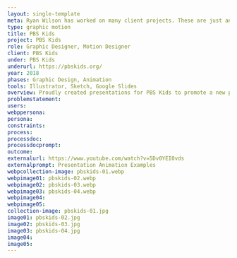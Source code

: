 ```yaml
---
layout: single-template
meta: Ryan Wilson has worked on many client projects. These are just an example of some of the excellent product design work that he could do on your project.
type: graphic motion
title: PBS Kids
project: PBS Kids
role: Graphic Designer, Motion Designer
client: PBS Kids
under: PBS Kids
underurl: https://pbskids.org/
year: 2018
phases: Graphic Design, Animation
tools: Illustrator, Sketch, Google Slides
overview: Proudly created presentations for PBS Kids to promote a new program supporting Pre-K learning and education.
problemstatement:
users:
webppersona:
persona:
constraints:
process:
processdoc:
processdocprompt:
outcome:
externalurl: https://www.youtube.com/watch?v=5Dv0YEI0vds
externalprompt: Presentation Animation Examples
webpcollection-image: pbskids-01.webp
webpimage01: pbskids-02.webp
webpimage02: pbskids-03.webp
webpimage03: pbskids-04.webp
webpimage04:
webpimage05:
collection-image: pbskids-01.jpg
image01: pbskids-02.jpg
image02: pbskids-03.jpg
image03: pbskids-04.jpg
image04:
image05:
---
```

